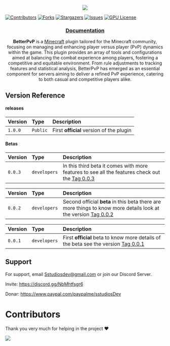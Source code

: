 <p align="center">
	<img src="https://raw.githubusercontent.com/Sstudios-Dev/Betterpvp-2.0/master/.github/BETTERPVP2.png">
</p>

[![Contributors][contributors-shield]][contributors-url]
[![Forks][forks-shield]][forks-url]
[![Stargazers][stars-shield]][stars-url]
[![Issues][issues-shield]][issues-url]
[![GPU License][license-shield]][license-url]

<h3 align="center">
   <a href="https://sstudiosdev.is-a.dev/docs/betterpvp.html">Documentation</a>
</h3>

<p align="center"> <strong>BetterPvP</strong> is a <a href="https://www.minecraft.net/">Minecraft</a> plugin tailored for the Minecraft community, focusing on managing and enhancing player versus player (PvP) dynamics within the game. This plugin provides an array of tools and configurations aimed at balancing the combat experience among players, fostering a competitive and equitable environment. From rule adjustments to tracking features and statistical analysis, BetterPvP has emerged as an essential component for servers aiming to deliver a refined PvP experience, catering to both casual and competitive players alike.</p>


## Version Reference

#### releases

| Version | Type     | Description                  |
| :-------- | :------- | :------------------------- |
| `1.0.0` | `Public` | First **official** version of the plugin |

#### Betas
| Version | Type     | Description                         |
| :-------- | :------- | :-------------------------------- |
| `0.0.3`      | `developers` | In this third beta it comes with more features to see all the features check out the [Tag 0.0.3](https://github.com/Sstudios-Dev/Betterpvp-2.0/releases/tag/0.0.3) |


| Version | Type     | Description                         |
| :-------- | :------- | :-------------------------------- |
| `0.0.2`      | `developers` | Second official **beta** in this beta there are more things to know more details look at the version [Tag 0.0.2](https://github.com/Sstudios-Dev/Betterpvp-2.0/releases/tag/0.0.2) |

| Version | Type     | Description                         |
| :-------- | :------- | :-------------------------------- |
| `0.0.1`      | `developers` | First **official** beta to know more details of the beta see the version [Tag 0.0.1](https://github.com/Sstudios-Dev/Betterpvp-2.0/releases/tag/0.0.1) |

## Support

For support, email Sstudiosdev@gmail.com or join our Discord Server.

Invite: https://discord.gg/NbMhtfsgr6

Donar: https://www.paypal.com/paypalme/sstudiosDev

# Contributors

Thank you very much for helping in the project ❤

<img src="https://contrib.rocks/image?repo=Sstudios-Dev/Betterpvp-2.0">


[contributors-shield]: https://img.shields.io/github/contributors/Sstudios-Dev/Betterpvp-2.0.svg?style=flat&logo=appveyor
[contributors-url]: https://github.com/Sstudios-Dev/Betterpvp-2.0/graphs/contributors
[forks-shield]: https://img.shields.io/github/forks/Sstudios-Dev/Betterpvp-2.0.svg?style=flat&logo=appveyor
[forks-url]: https://github.com/Sstudios-Dev/Betterpvp-2.0/network/members
[stars-shield]: https://img.shields.io/github/stars/Sstudios-Dev/Betterpvp-2.0.svg?style=flat&logo=appveyor
[stars-url]: https://github.com/Sstudios-Dev/Betterpvp-2.0/stargazers
[issues-shield]: https://img.shields.io/github/issues/Sstudios-Dev/Betterpvp-2.0.svg?style=flat&logo=appveyor
[issues-url]: https://github.com/Sstudios-Dev/Betterpvp-2.0/issues
[license-shield]: https://img.shields.io/github/license/Sstudios-Dev/Betterpvp-2.0.svg?style=flat&logo=appveyor
[license-url]: https://github.com/Sstudios-Dev/Betterpvp-2.0/blob/main/LICENSE
